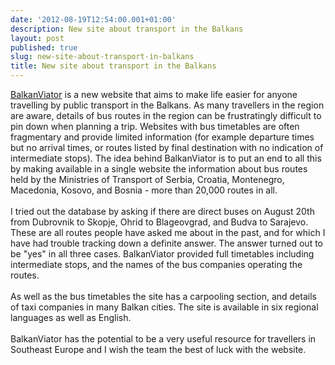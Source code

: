 ```yaml
---
date: '2012-08-19T12:54:00.001+01:00'
description: New site about transport in the Balkans
layout: post
published: true
slug: new-site-about-transport-in-balkans
title: New site about transport in the Balkans
---
```


<a href="http://www.balkanviator.com/">BalkanViator</a>&nbsp;is a new website that aims to make life easier for anyone travelling by public transport in the Balkans. As many travellers in the region are aware, details of bus routes in the region can be frustratingly difficult to pin down when planning a trip. Websites with bus timetables are often fragmentary and provide limited information (for example departure times but no arrival times, or routes listed by final destination with no indication of intermediate stops).&nbsp;The idea behind BalkanViator is to put an end to all this by making available in a single website the information about bus routes held by the Ministries of Transport of Serbia, Croatia, Montenegro, Macedonia, Kosovo, and Bosnia - more than 20,000 routes in all.<br />
<br />
I tried out the database by asking if there are direct buses on August 20th from Dubrovnik to Skopje, Ohrid to Blageovgrad, and Budva to Sarajevo. These are all routes people have asked me about in the past, and for which I have had trouble tracking down a definite answer. The answer turned out to be "yes" in all three cases. BalkanViator provided full timetables including intermediate stops, and the names of the bus companies operating the routes.<br />
<br />
As well as the bus timetables the site has a carpooling section, and details of taxi companies in many Balkan cities. The site is available in six regional languages as well as English.<br />
<br />
BalkanViator has the potential to be a very useful resource for travellers in Southeast Europe and I wish the team the best of luck with the website.<br />
<br />